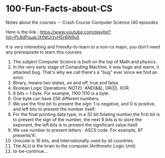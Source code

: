 # 100-Fun-Facts-about-CS
Notes about the courses -- Crash Course Computer Science (40 episodes

Here is the link : https://www.youtube.com/playlist?list=PL8dPuuaLjXtNlUrzyH5r6jN9ulI.

It is very interesting and friendly-to-learn to a non-cs major, you don't need any prerequisite to learn this courses.

1. The subject Computer Science is built on the top of Math and physics.
2. In the very early stage of Computing Machine, it was huge and warm, it attacked bug. That's why we call there's a "bug" ever since we find an error.
3. Binary, means two states, on and off, true and false.
4. Boolean Logic Operations: NOT(!), AND(&&), OR(||), XOR.
5. 8 bits = 1 byte. For example, 1100 1110 is a byte.
6. One byte can have 256 different numbers.
7. We use the first bit to present the sign: 1 is negative, and 0 is positive, and left bits to present the number itself.
8. For the float pointing data type, in a 32 bit folating number,the first bit is to present the sign of the number, the next 8 bits is to store the exponent, the left bits is to present the significant value itself.
9. We use number to present letters : ASCII code. For example, 97 presents'A'.
10. Unicode is 16 bits, and internationally used by all countries.
11. The ALU is the brain to the computer.(Arithmetic Logic Unit)
12. to-be-continue...
